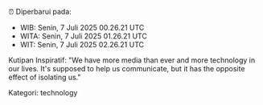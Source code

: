 ⏰ Diperbarui pada:
- WIB: Senin, 7 Juli 2025 00.26.21 UTC
- WITA: Senin, 7 Juli 2025 01.26.21 UTC
- WIT: Senin, 7 Juli 2025 02.26.21 UTC

Kutipan Inspiratif:
"We have more media than ever and more technology in our lives. It's supposed to help us communicate, but it has the opposite effect of isolating us."


Kategori: technology

